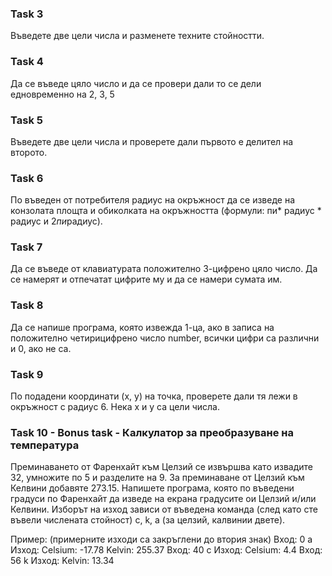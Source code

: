 ### Task 3

Въведете две цели числа и разменете техните стойностти.

### Task 4

Да се въведе цяло число и да се провери дали то се дели едновременно на 2, 3, 5

### Task 5

Въведете две цели числа и проверете дали първото е делител на
второто.

### Task 6

По въведен от потребителя радиус на окръжност да се изведе на конзолата площта и обиколката на окръжността (формули: пи* радиус * радиус и 2*пи*радиус).

### Task 7

Да се въведе от клавиатурата положително 3-цифрено цяло число. Да се намерят и отпечатат цифрите му и да се намери сумата им.

### Task 8

Да се напише програма, която извежда 1-ца, ако в записа на положително четирицифрено число number, всички цифри са различни и 0, ако не са.

### Task 9

По подадени координати (x, y) на точка, проверете дали тя лежи в окръжност с радиус 6. Нека x и y са цели числа.

### Task 10 - Bonus task - Калкулатор за преобразуване на температура

Преминаването от Фаренхайт към Целзий се извършва като извадите 32, умножите по 5 и разделите на 9. За преминаване от Целзий към Келвини добавяте 273.15. 
Напишете програма, която по въведени градуси по Фаренхайт да изведе на екрана градусите ои Целзий и/или Келвини. Изборът на изход зависи от въведена команда (след като сте въвели числената стойност) c, k, a (за целзий, калвинии двете).

Пример:  (примерните изходи са закръглени до втория знак)
Вход: 0 a     Изход: Celsium: -17.78   Kelvin: 255.37
Вход: 40 c   Изход: Celsium: 4.4
Вход: 56 k   Изход: Kelvin: 13.34